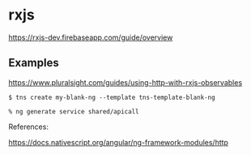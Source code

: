 # rxjs

https://rxjs-dev.firebaseapp.com/guide/overview


## Examples

https://www.pluralsight.com/guides/using-http-with-rxjs-observables


```
$ tns create my-blank-ng --template tns-template-blank-ng
  ```

```
% ng generate service shared/apicall
```


References:

https://docs.nativescript.org/angular/ng-framework-modules/http
